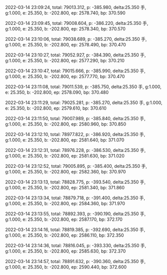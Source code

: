 2022-03-14 23:09:24, total: 79013.312, p: -385.980, delta:25.350 手, g:1.000, e: 25.350, b: -202.800, ep: 2578.740, bp: 370.590

2022-03-14 23:09:45, total: 79008.604, p: -386.220, delta:25.350 手, g:1.000, e: 25.350, b: -202.800, ep: 2578.340, bp: 370.570

2022-03-14 23:10:06, total: 79038.689, p: -385.270, delta:25.350 手, g:1.000, e: 25.350, b: -202.800, ep: 2578.490, bp: 370.470

2022-03-14 23:10:27, total: 79052.927, p: -384.390, delta:25.350 手, g:1.000, e: 25.350, b: -202.800, ep: 2577.290, bp: 370.210

2022-03-14 23:10:47, total: 79015.666, p: -385.990, delta:25.350 手, g:1.000, e: 25.350, b: -202.800, ep: 2577.770, bp: 370.470

2022-03-14 23:11:08, total: 79011.539, p: -385.750, delta:25.350 手, g:1.000, e: 25.350, b: -202.800, ep: 2578.090, bp: 370.480

2022-03-14 23:11:29, total: 79025.281, p: -385.270, delta:25.350 手, g:1.000, e: 25.350, b: -202.800, ep: 2579.610, bp: 370.610

2022-03-14 23:11:50, total: 79007.989, p: -385.840, delta:25.350 手, g:1.000, e: 25.350, b: -202.800, ep: 2580.960, bp: 370.850

2022-03-14 23:12:10, total: 78977.822, p: -386.920, delta:25.350 手, g:1.000, e: 25.350, b: -202.800, ep: 2581.640, bp: 371.070

2022-03-14 23:12:31, total: 78976.228, p: -386.530, delta:25.350 手, g:1.000, e: 25.350, b: -202.800, ep: 2581.630, bp: 371.020

2022-03-14 23:12:52, total: 79005.895, p: -385.400, delta:25.350 手, g:1.000, e: 25.350, b: -202.800, ep: 2582.360, bp: 370.970

2022-03-14 23:13:13, total: 78828.775, p: -393.540, delta:25.350 手, g:1.000, e: 25.350, b: -202.800, ep: 2581.340, bp: 371.860

2022-03-14 23:13:34, total: 78879.718, p: -391.400, delta:25.350 手, g:1.000, e: 25.350, b: -202.800, ep: 2584.360, bp: 371.970

2022-03-14 23:13:55, total: 78892.393, p: -390.190, delta:25.350 手, g:1.000, e: 25.350, b: -202.800, ep: 2587.170, bp: 372.170

2022-03-14 23:14:16, total: 78819.385, p: -392.690, delta:25.350 手, g:1.000, e: 25.350, b: -202.800, ep: 2586.110, bp: 372.350

2022-03-14 23:14:36, total: 78816.045, p: -393.330, delta:25.350 手, g:1.000, e: 25.350, b: -202.800, ep: 2585.630, bp: 372.370

2022-03-14 23:14:57, total: 78891.632, p: -390.360, delta:25.350 手, g:1.000, e: 25.350, b: -202.800, ep: 2590.440, bp: 372.600